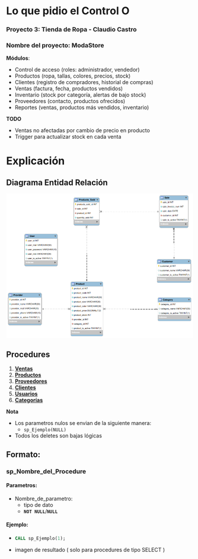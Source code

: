 # Lo que pidio el Control O
### Proyecto 3: Tienda de Ropa - Claudio Castro

### Nombre del proyecto: ModaStore

**Módulos**:
- Control de acceso (roles: administrador, vendedor)
- Productos (ropa, tallas, colores, precios, stock)
- Clientes (registro de compradores, historial de compras)
- Ventas (factura, fecha, productos vendidos)
- Inventario (stock por categoría, alertas de bajo stock)
- Proveedores (contacto, productos ofrecidos)
- Reportes (ventas, productos más vendidos, inventario)

**TODO**
- Ventas no afectadas por cambio de precio en producto
- Trigger para actualizar stock en cada venta

# Explicación
## Diagrama Entidad Relación
![Diagrama de la base de datos](resources/E-R.png)

## Procedures
1. **[Ventas](/docs/ventas.md)**
2. **[Productos](/docs/productos.md)**
3. **[Proveedores](/docs/proveedores.md)**
4. **[Clientes](/docs/clientes.md)**
5. **[Usuarios](/docs/usuarios.md)**
6. **[Categorías](/docs/categorias.md)**

**Nota**
- Los parametros nulos se envian de la siguiente manera: 
  - `sp_Ejemplo(NULL)`
- Todos los deletes son bajas lógicas

## Formato:

### sp_Nombre_del_Procedure
#### Parametros:
- Nombre_de_parametro:
  - tipo de dato
  - **`NOT NULL`**/**`NULL`**
#### Ejemplo:
- ```sql
  CALL sp_Ejemplo(1);
  ```
- imagen de resultado ( solo para procedures de tipo SELECT )

